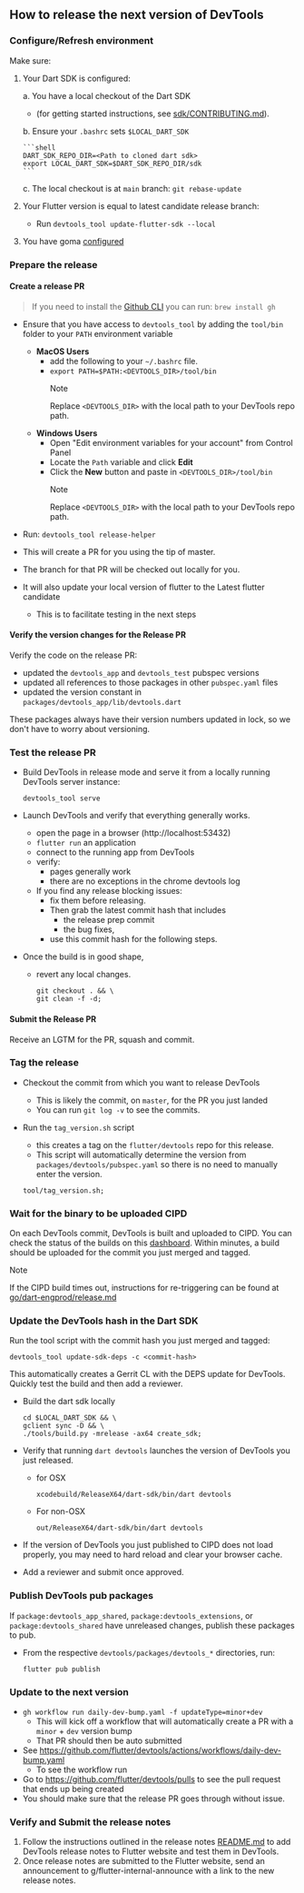 ## How to release the next version of DevTools

### Configure/Refresh environment

Make sure:

1. Your Dart SDK is configured:

   a. You have a local checkout of the Dart SDK
      - (for getting started instructions, see [sdk/CONTRIBUTING.md](https://github.com/dart-lang/sdk/blob/main/CONTRIBUTING.md)).

   b. Ensure your `.bashrc` sets `$LOCAL_DART_SDK`

       ```shell
       DART_SDK_REPO_DIR=<Path to cloned dart sdk>
       export LOCAL_DART_SDK=$DART_SDK_REPO_DIR/sdk
       ```

   c. The local checkout is at `main` branch: `git rebase-update`

2. Your Flutter version is equal to latest candidate release branch:
    - Run `devtools_tool update-flutter-sdk --local`
3. You have goma [configured](http://go/ma-mac-setup)

### Prepare the release

#### Create a release PR

> If you need to install the [Github CLI](https://cli.github.com/manual/installation) you can run: `brew install gh`

- Ensure that you have access to `devtools_tool` by adding the `tool/bin` folder to your `PATH` environment variable
  - **MacOS Users**
    - add the following to your `~/.bashrc` file.
    - `export PATH=$PATH:<DEVTOOLS_DIR>/tool/bin`
      > [!NOTE]  
      > Replace `<DEVTOOLS_DIR>` with the local path to your DevTools
      > repo path.
  - **Windows Users**
    - Open "Edit environment variables for your account" from Control Panel
    - Locate the `Path` variable and click **Edit**
    - Click the **New** button and paste in `<DEVTOOLS_DIR>/tool/bin`
      > [!NOTE]  
      > Replace `<DEVTOOLS_DIR>` with the local path to your DevTools
      > repo path.

- Run: `devtools_tool release-helper`
- This will create a PR for you using the tip of master.
- The branch for that PR will be checked out locally for you.
- It will also update your local version of flutter to the Latest flutter candidate
    - This is to facilitate testing in the next steps

#### Verify the version changes for the Release PR

Verify the code on the release PR:
- updated the `devtools_app` and `devtools_test` pubspec versions
- updated all references to those packages in other `pubspec.yaml` files
- updated the version constant in `packages/devtools_app/lib/devtools.dart`

These packages always have their version numbers updated in lock, so we don't have to worry about versioning.

### Test the release PR

- Build DevTools in release mode and serve it from a locally running DevTools server instance:
   ```shell
   devtools_tool serve
   ```

- Launch DevTools and verify that everything generally works.
   - open the page in a browser (http://localhost:53432)
   - `flutter run` an application
   - connect to the running app from DevTools
   - verify:
      - pages generally work
      - there are no exceptions in the chrome devtools log
   - If you find any release blocking issues:
      - fix them before releasing.
      - Then grab the latest commit hash that includes
         - the release prep commit
         - the bug fixes,
      - use this commit hash for the following steps.

- Once the build is in good shape,
   - revert any local changes.
      ```shell
      git checkout . && \
      git clean -f -d;
      ```

#### Submit the Release PR

Receive an LGTM for the PR, squash and commit.

### Tag the release
- Checkout the commit from which you want to release DevTools
   - This is likely the commit, on `master`, for the PR you just landed
   - You can run `git log -v` to see the commits.
- Run the `tag_version.sh` script
   - this creates a tag on the `flutter/devtools` repo for this release.
   - This script will automatically determine the version from `packages/devtools/pubspec.yaml` so there is no need to manually enter the version.

   ```shell
   tool/tag_version.sh;
   ```

### Wait for the binary to be uploaded CIPD

On each DevTools commit, DevTools is built and uploaded to CIPD. You can check the
status of the builds on this [dashboard](https://ci.chromium.org/ui/p/dart-internal/builders/flutter/devtools). Within minutes, a build should be uploaded for the commit you just merged and tagged.

> [!NOTE]  
> If the CIPD build times out, instructions for re-triggering can be found at [go/dart-engprod/release.md](go/dart-engprod/release.md)

### Update the DevTools hash in the Dart SDK

Run the tool script with the commit hash you just merged and tagged:
```shell
devtools_tool update-sdk-deps -c <commit-hash>
```

This automatically creates a Gerrit CL with the DEPS update for DevTools.
Quickly test the build and then add a reviewer.

- Build the dart sdk locally

   ```shell
   cd $LOCAL_DART_SDK && \
   gclient sync -D && \
   ./tools/build.py -mrelease -ax64 create_sdk;
   ```

- Verify that running `dart devtools` launches the version of DevTools you just released.
   - for OSX
      ```shell
      xcodebuild/ReleaseX64/dart-sdk/bin/dart devtools
      ```
   - For non-OSX
      ```shell
      out/ReleaseX64/dart-sdk/bin/dart devtools
      ```

- If the version of DevTools you just published to CIPD does not load properly, 
you may need to hard reload and clear your browser cache.

- Add a reviewer and submit once approved.

### Publish DevTools pub packages

If `package:devtools_app_shared`, `package:devtools_extensions`, or `package:devtools_shared`
have unreleased changes, publish these packages to pub.

- From the respective `devtools/packages/devtools_*` directories, run:
   ```shell
   flutter pub publish
   ```

### Update to the next version
-  `gh workflow run daily-dev-bump.yaml -f updateType=minor+dev`
   -  This will kick off a workflow that will automatically create a PR with a `minor` + `dev` version bump
   -  That PR should then be auto submitted
-  See https://github.com/flutter/devtools/actions/workflows/daily-dev-bump.yaml
   -  To see the workflow run
-  Go to https://github.com/flutter/devtools/pulls to see the pull request that ends up being created
-  You should make sure that the release PR goes through without issue.

### Verify and Submit the release notes

1. Follow the instructions outlined in the release notes
[README.md](https://github.com/flutter/devtools/blob/master/packages/devtools_app/release_notes/README.md)
to add DevTools release notes to Flutter website and test them in DevTools.
2. Once release notes are submitted to the Flutter website, send an announcement to g/flutter-internal-announce with a link to the new release notes.

